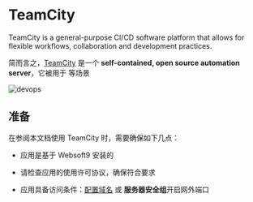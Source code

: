 # TeamCity

TeamCity is a general-purpose CI/CD software platform that allows for flexible workflows, collaboration and development practices.

简而言之，[TeamCity](https://www.jetbrains.com.cn/en-us/teamcity/) 是一个 **self-contained, open source automation server**，它被用于  等场景


![devops](https://libs.websoft9.com/Websoft9/DocsPicture/zh/teamcity/teamcity-gui-websoft9.webp)


## 准备

在参阅本文档使用 TeamCity 时，需要确保如下几点：

- 应用是基于 Websoft9 安装的

- 请检查应用的使用许可协议，确保符合要求

- 应用具备访问条件：[配置域名](./guide/appsetdomain) 或 **服务器安全组**开启网外端口